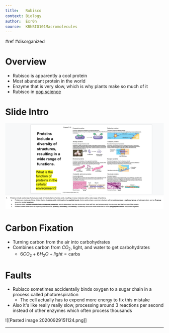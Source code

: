 ```yaml
---
title:   Rubisco 
context: Biology
author:  Exr0n
source:  KBhBIO101Macromolecules
---
```

#ref #disorganized 

# Overview
- Rubisco is apparently a cool protein
- Most abundant protein in the world
- Enzyme that is very slow, which is why plants make so much of it
- Rubisco in [pop science](https://pdb101.rcsb.org/motm/11)

# Slide Intro
![Pasted image](./20200924144612.png)

# Carbon Fixation
- Turning carbon from the air into carbohydrates
- Combines carbon from $CO_2$, light, and water to get carbohydrates
	- $6CO_2 + 6H_2O + light = \text{carbs}$
# Faults
- Rubisco sometimes accidentally binds oxygen to a sugar chain in a process called photorespiration
	- The cell actually has to expend more energy to fix this mistake
- Also it's like really really slow, processing around 3 reactions per second instead of other enzymes which often process thousands

![[Pasted image 20200929151124.png]]

---
